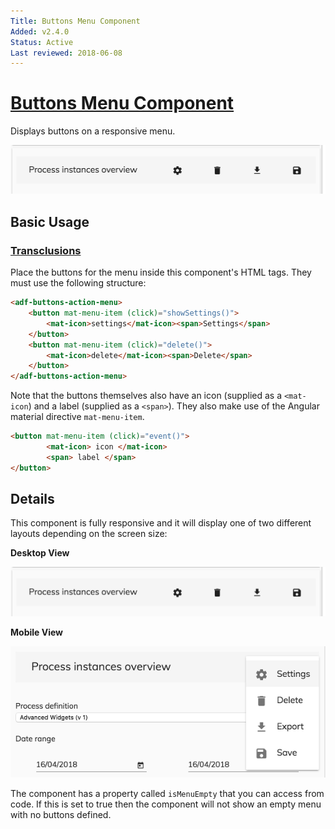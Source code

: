```yaml
---
Title: Buttons Menu Component
Added: v2.4.0
Status: Active
Last reviewed: 2018-06-08
---
```


# [Buttons Menu Component](../../../lib/core/src/lib/buttons-menu/buttons-menu.component.ts "Defined in buttons-menu.component.ts")

Displays buttons on a responsive menu. 

![adf-buttons-menu-desktop](../../docassets/images/adf-buttons-menu-desktop.png)

## Basic Usage

### [Transclusions](../../user-guide/transclusion.md)

Place the buttons for the menu inside this component's HTML tags.
They must use the following structure:

```html
<adf-buttons-action-menu>
    <button mat-menu-item (click)="showSettings()">
        <mat-icon>settings</mat-icon><span>Settings</span>
    </button>
    <button mat-menu-item (click)="delete()">
        <mat-icon>delete</mat-icon><span>Delete</span>
    </button>
</adf-buttons-action-menu>  
```

Note that the buttons themselves also have an icon (supplied as a `<mat-icon`)
and a label (supplied as a `<span>`).
They also make use of the Angular material directive `mat-menu-item`.

```html
<button mat-menu-item (click)="event()">
        <mat-icon> icon </mat-icon>
        <span> label </span>
</button>
```

## Details

This component is fully responsive and it will display one of two different layouts
depending on the screen size:

**Desktop View**

![adf-buttons-menu-desktop](../../docassets/images/adf-buttons-menu-desktop.png)

**Mobile View**

![adf-buttons-menu-mobile](../../docassets/images/adf-buttons-menu-mobile.png)

The component has a property called `isMenuEmpty` that you can access from code. If this is
set to true then the component will not show an empty menu with no buttons defined.
